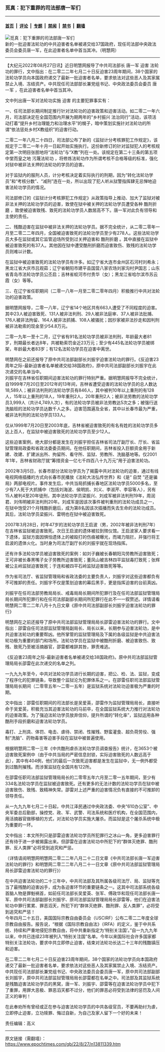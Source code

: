 ### 觅真：犯下重罪的司法部唐一军们

---

#### [首页](../../../..?n13811339) &nbsp;|&nbsp; [评论](../../../../../epoch-comment?n13811339) &nbsp;|&nbsp; [专题](../../../../../epoch-special?n13811339) &nbsp;|&nbsp; [禁闻](../../../../../epoch-news?n13811339) &nbsp;|&nbsp; [禁书](../../../../../books?n13811339) &nbsp;|&nbsp; [翻墙](https://github.com/gfw-breaker/nogfw/blob/master/README.md?n13811339)


<div><img alt="觅真：犯下重罪的司法部唐一军们" class="attachment-djy_600_400 size-djy_600_400 wp-post-image" src="https://i.epochtimes.com/assets/uploads/2022/08/id13811346-11.jpeg"/>
<div class="caption">
 新的一批迫害法轮功的中共迫害者名单被递交给37国政府，现任司法部中央政法委员会委员唐一军，在此迫害者名单中首当其冲。（明慧网）
</div></div><hr/><div class="post_content" id="artbody" itemprop="articleBody">
 <!-- article content begin -->
 <p>
  【大纪元2022年08月27日讯】近日明慧网报导了中共司法部长
  <ok href="https://www.epochtimes.com/gb/tag/%E5%94%90%E4%B8%80%E5%86%9B.html">
   唐一军
  </ok>
  <ok href="https://www.epochtimes.com/gb/tag/%E8%BF%AB%E5%AE%B3.html">
   迫害
  </ok>
  法轮功的罪行，文中指出：在二零二二年七月二十日反迫害23周年期间，38个国家的法轮功学员向本国政府递交了最新一批迫害者名单，要求依法对这些恶人及其家属禁止入境、冻结资产。中共现任司法部部长兼党组书记、中央政法委员会委员
  <ok href="https://www.epochtimes.com/gb/tag/%E5%94%90%E4%B8%80%E5%86%9B.html">
   唐一军
  </ok>
  ，在此迫害者名单中首当其冲。
 </p>
 <p>
  文中列出唐一军对法轮功实施
  <ok href="https://www.epochtimes.com/gb/tag/%E8%BF%AB%E5%AE%B3.html">
   迫害
  </ok>
  的主要犯罪事实有：
 </p>
 <p>
  一、任司法部长期间制定推行针对法轮功的迫害政策和迫害活动。如二零二一年六月，司法部决定在全国范围内开展为期两年的“乡村振兴 法治同行”活动，该项活动打着“提升乡村治理能力和治理水平”的幌子，暗中策划实施针对法轮功的所谓“依法惩处乡村X教组织”的迫害行动。
 </p>
 <p>
  二零二一年八月二十四日，司法部公布了新的《监狱计分考核罪犯工作规定》，该规定于二零二一年十月一日起开始实施执行。这份新修订的针对监狱犯人的考核规定第一次明目张胆地将“法轮功”与“X教”列在一处。该规定在第二十三条的第五项中堂而皇之地
  <ok href="https://www.epochtimes.com/gb/tag/%E6%B1%A1%E8%94%91%E6%B3%95%E8%BD%AE%E5%8A%9F.html">
   污蔑法轮功
  </ok>
  ，将修炼法轮功作为所谓考核不合格等级的标准，强化对狱中被非法关押的法轮功的学员的迫害。
 </p>
 <p>
  对于监狱内的服刑人员，计分考核决定着实际执行的刑期，因为“转化法轮功学员”和“考核分数”、“减刑”连在一处，所以出现了犯人听从狱警指挥肆无忌惮地迫害法轮功学员的情况。
 </p>
 <p>
  司法部修订的《监狱计分考核罪犯工作规定》从政策指导上推动、加大了监狱对被非法关押的法轮功学员的迫害，致使在狱中被关押的法轮功学员遭受各种
  <ok href="https://www.epochtimes.com/gb/tag/%E9%85%B7%E5%88%91%E6%8A%98%E7%A3%A8.html">
   酷刑折磨
  </ok>
  ，致使被迫害致残、致死的法轮功学员人数居高不下。唐一军对此负有领导和主使的责任。
 </p>
 <p>
  二、残酷迫害在监狱中被非法关押的法轮功学员。据不完全统计，从二零二零年一月至二零二二年四月，全国被迫害致死的法轮功学员至少有278人。这些法轮功学员大多在监狱或其它监管迫场所受到过关押迫害和
  <ok href="https://www.epochtimes.com/gb/tag/%E9%85%B7%E5%88%91%E6%8A%98%E7%A3%A8.html">
   酷刑折磨
  </ok>
  。其中直接在监狱中被迫害致死的有37人。其他因在狱中遭受酷刑折磨而迫害致伤、致残的法轮功学员则难以计数。
 </p>
 <p>
  在监狱中被迫害致死的法轮功学员有许多。如辽宁省大连市金州区石河村刘希永；黑龙江省大庆市吕观茹；辽宁省朝阳市建平县国营八家农场刘家沟村尹国志；山东省青岛市法轮功学员公丕启；吉林省蛟河市付贵华（女）；黑龙江省哈尔滨市苏云霞（女）等等。
 </p>
 <p>
  三、在辽宁省任职期间（二零一八年一月至二零二零年四月）积极推行中共对法轮功的迫害政策。
 </p>
 <p>
  据明慧网报导，二零一八年，辽宁省14个地区共有663人遭受了不同程度的迫害。其中23人被迫害致死、131人被非法判刑、29人被非法庭审、37人被非法批捕、176人被非法拘留、164人被非法抓捕、108人被骚扰；因抄家被非法抄走和因判刑被非法勒索的现金至少54.8万元。
 </p>
 <p>
  二零一九年一至十二月，辽宁省有91名法轮功学员被非法判刑，年龄最大者81岁，刑期最长者达8年，共被勒索罚金近23万元；至少有445名法轮功学员被绑架，年龄最大者83岁；有12名法轮功学员在迫害中离世。
 </p>
 <p>
  明慧网在之前还报导了原中共司法部副部长刘振宇迫害法轮功的罪行。《反迫害23周年之际-最新迫害者名单被递交给38国政府》，原中共司法部副部长刘振宇在此次递交的名单当中。
  <br/>
  刘振宇在吉林省任职期间迫害法轮功的罪行特别严重。据明慧网报导不完全统计，自1999年7月20日至2012年的13年间，吉林省遭受迫害的法轮功学员的总人数达18,589人；被非法判刑的法轮功学员有846人，其中被判10年以上重刑的有128人，15年以上重刑的18人，19年重刑2人，20年重刑2人；被非法劳教的法轮功学员3,999人（共计4,749人次），有的法轮功学员被非法劳教达5次之多；被强行送洗脑班的法轮功学员达数千人之多。迫害范围遍及全省，其中以长春市最为严重，被非法判刑的法轮功学员133人。
 </p>
 <p>
  仅从1999年7月20日至2003年底，吉林省被迫害致死的有名有姓的法轮功学员多达上百人，在监狱中被迫害致死的法轮功学员至少12人。
 </p>
 <p>
  这些迫害案例，绝大部分都是发生在刘振宇担任吉林省司法厅副厅长、厅长、省监狱管理局政委和省政法委委员期间。在他任职期间，吉林省投入巨额资金用于新建、改建、扩建派出所、拘留所、看守所、监狱、劳教所、洗脑基地等。仅2001年1年，吉林省财政厅就“筹措资金一亿七千四百八十九万元”用于迫害法轮功。
 </p>
 <p>
  2002年3月5日，长春市部分法轮功学员为了揭露中共对法轮功的迫害，通过有线电视网络插播的方式向长春市民播放《法轮大法弘传世界》和《是“
  <ok href="https://www.epochtimes.com/gb/tag/%E8%87%AA%E7%84%9A.html">
   自焚
  </ok>
  ”还是骗局》两部电视片。事件发生后，中共当局抓捕长春地区法轮功学员5000多名，至少有7人死于大抓捕中（包括刘海波、侯明凯、刘义、李淑芹、李容等人），另有15人被判4至20年徒刑，其中法轮功学员梁振兴、刘成军被非法判刑19年，周润君、刘伟明被非法判刑20年。刘成军是因该次事件被判重刑的法轮功成员之一，在狱中饱受21个月残酷折磨后，成为第8名因该次插播而失去生命的法轮功成员。其后，法轮功学员梁振兴、雷明也在狱中被迫害致死。
 </p>
 <p>
  2007年3月28日，时年47岁的法轮功学员王启波（男，2002年被非法判刑7年）在吉林省监狱被迫害致死。次日王启波的遗体被拉到殡仪馆。王启波家人要求看一下遗体，监狱方面因惧怕遗体上的被殴打的伤痕被曝光，而竭力阻拦，并强行将王启波的遗体火化。当时身为司法厅副厅长的刘振宇就在现场指挥。
 </p>
 <p>
  还有许多法轮功学员被迫害致死的案例：如刘子巍被长春朝阳沟劳教所迫害致死；王可非被长春黑嘴子女子劳教所迫害致死；董凤山被吉林四平监狱毒打致死；张辉被公主岭监狱迫害致死；于连和被四平石岭监狱迫害致死等等。
 </p>
 <p>
  作为省司法厅、省监狱管理局和省政法委的主要负责人，刘振宇对这些迫害都负有不可推卸的责任。刘振宇不仅是策划迫害的幕后黑手，更是指挥迫害的台前真凶。
 </p>
 <p>
  刘振宇在任司法部劳教局局长、戒毒局局长期间所犯罪行及在任司法部监狱管理局局长期间所犯罪行和在任司法部副部长期间所犯罪行在此不一一叙赘述。详情请看明慧网二零二二年八月十九日文章《原中共司法部副部长刘振宇迫害法轮功的罪行》
 </p>
 <p>
  明慧网在之前还报导了原中共司法部监狱管理局局长邵雷迫害法轮功的罪行。文中指出：邵雷自任司法部监狱管理局副局长、局长以来，长期参与迫害法轮功，是中共迫害法轮功的重要帮凶。他所掌管的监狱管理局及下属的各级监狱是中共迫害法轮功极为重要的部门和场所。法轮功学员在监狱中被酷刑折磨、被迫害致伤、致残、致死乃至被活摘器官，邵雷都难辞其咎，罪责难逃。
 </p>
 <p>
  《反迫害23周年之际-最新迫害者名单被递交给38国政府》。原中共司法部监狱管理局局长邵雷在此次递交的名单之列。
 </p>
 <p>
  一九九九年至今，中共对法轮功学员进行长期的迫害，把公、检、法、监狱，变成了程序化的犯罪链条，导致整个监狱沦为犯罪体系之一。在邵雷任职司法部监狱管理局局长期间（二零零五年～二零一五年）是监狱系统对法轮功迫害极为严重的时期。
 </p>
 <p>
  文中指出：邵雷任职期间的司法部长是吴爱英，邵雷作为监狱管理局局长，直接听命于吴爱英，积极充当其迫害法轮功的马前卒，在全国监狱系统大力推行对法轮功的迫害政策。为了强迫法轮功学员放弃信仰，提升所谓的“转化率”，监狱运用各种酷刑手段折磨和迫害法轮功学员。
 </p>
 <p>
  毒打、上刑具、体罚、电击、虐待、禁闭、性摧残、野蛮灌食、超负荷劳役、强制“洗脑”、药物毒害等迫害手段在监狱中被普遍使用。
 </p>
 <p>
  根据明慧网二零一三年《中共酷刑虐杀法轮功学员调查报告》统计，在3653个被迫害致死案例中（由于中共当局的严密信息封锁，实际迫害致死的人数远高于此），其中有404例，他们的最后一次致死迫害都是发生在监狱中，无一例外都受到过酷刑摧残。而涉案监狱在全国共有122所。
 </p>
 <p>
  在邵雷任职司法部监狱管理局局长的二零零五年六月至二零一五年期间，至少有334名法轮功学员在监狱被迫害致死。还有更多的无法计数的法轮功学员在狱中被迫害致伤、致残、致精神失常。邵雷对上述严重的迫害情况负有直接的不可推卸的领导责任。
 </p>
 <p>
  从一九九九年七月二十日起，中共江泽民通过中央政法委、中央“610办公室”、中央军委总后勤部，操控党、政、军、武警、司法系统和医疗机构，在全国范围内，用活摘器官做移植的方式，对法轮功学员实施大屠杀。而监狱是这个屠杀系统中极为重要的一环。
 </p>
 <p>
  文中指出：本文所列只是邵雷迫害法轮功学员所犯罪行之冰山一角，更多迫害罪行还有待于进一步被揭露出来。但邵雷在迫害法轮功中所犯下的“群体灭绝罪、酷刑罪、反人类罪”必将受到追究和严惩。
 </p>
 <p>
  （详情请阅明慧网明慧网二零二二年八月二十二日文章《中共司法部长唐一军迫害法轮功的罪行》和明慧网二零二二年八月二十一日文章《原中共司法部监狱管理局局长邵雷迫害法轮功的罪行》）
 </p>
 <p>
  在中共迫害法轮功的二十三年中，中共司法部及其所属各级司法厅、局、监狱等充当了最残酷的迫害凶手，成为各迫害环节的重要链条之一。这其中司法部系统各级首脑人物是罪魁祸首，如前任司法部长吴爱英、张军、傅政华和现任司法部长唐一军、原中共司法部副部长刘振宇、原司法部监狱管理局局长邵雷等，他们在迫害法轮功中罪行累累、罪恶滔天，所犯下的“群体灭绝罪、酷刑罪、反人类罪”，必将受到追究和严惩！
  <br/>
  今年四月二十五日，美国国际宗教自由委员会（USCIRF）公布二零二二年度全球宗教自由报告。报告说，“根据《国际宗教自由法》（IRFA）的定义，鉴于中共系统、持续和严重地侵犯宗教自由，将中共重新指定为‘特别关注国’。”自一九九九年以来，中共已连续23年被列入“特别关注国”名单。今年以来国际社会许多国家都特别关注法轮功，要求中共立即停止迫害，结束对法轮功长达二十三年的残酷镇压和迫害。
 </p>
 <p>
  在二零二二年七月二十日反迫害23周年期间，38个国家的法轮功学员向本国政府递交了最新一批迫害者名单，要求依法对这些恶人及其家属禁止入境、冻结资产。中共现任司法部部长兼党组书记、中央政法委员会委员唐一军，原中共司法部副部长刘振宇，原中共司法部监狱管理局局长邵雷都在名单之中。司法部及其监狱系统是残酷迫害法轮功学员的黑窝，唐一军、刘振宇、邵雷等在迫害法轮功学员中犯下了重罪，用罪大恶极、罪恶滔天都不过分，他们的罪恶必将受到法律的惩罚及人间正义的审判！
 </p>
 <p>
  在此奉劝所有曾经或正在参与迫害法轮功学员的中共各级官员，不要再助纣为虐，立即停止迫害，立功赎罪、悔过自新，为自己及家人留下一个好的未来！
 </p>
 <p>
  责任编辑：高义
 </p>
 <!-- article content end -->
 <div id="below_article_ad">
 </div>
</div>


---

原文链接（需翻墙）：https://www.epochtimes.com/gb/22/8/27/n13811339.htm